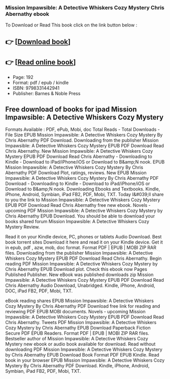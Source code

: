 ### Mission Impawsible: A Detective Whiskers Cozy Mystery Chris Abernathy ebook

To Download or Read This book click on the link button below :

## 👉  [**[Download book](http://get-pdfs.com/download.php?group=book&from=github.com&id=718195&lnk=1063 "Download book")**]

## 👉  [**[Read online book](http://get-pdfs.com/download.php?group=book&from=github.com&id=718195&lnk=1063 "Read online book")**]


* Page: 192
* Format: pdf / epub / kindle
* ISBN: 9798331442941
* Publisher: Barnes &amp; Noble Press



## Free download of books for ipad Mission Impawsible: A Detective Whiskers Cozy Mystery


Formats Available : PDF, ePub, Mobi, doc Total Reads - Total Downloads - File Size EPUB Mission Impawsible: A Detective Whiskers Cozy Mystery By Chris Abernathy PDF Download. Downloading from the publisher Mission Impawsible: A Detective Whiskers Cozy Mystery EPUB PDF Download Read Chris Abernathy. New Mission Impawsible: A Detective Whiskers Cozy Mystery EPUB PDF Download Read Chris Abernathy - Downloading to Kindle - Download to iPad/iPhone/iOS or Download to B&amp;amp;N nook. EPUB Mission Impawsible: A Detective Whiskers Cozy Mystery By Chris Abernathy PDF Download Plot, ratings, reviews. New EPUB Mission Impawsible: A Detective Whiskers Cozy Mystery By Chris Abernathy PDF Download - Downloading to Kindle - Download to iPad/iPhone/iOS or Download to B&amp;amp;N nook. Downloading Ebooks and Textbooks. Kindle, iPhone, Android, Symbian, iPad FB2, PDF, Mobi, TXT. Today I&amp;#039;ll share to you the link to Mission Impawsible: A Detective Whiskers Cozy Mystery EPUB PDF Download Read Chris Abernathy free new ebook. Novels - upcoming PDF Mission Impawsible: A Detective Whiskers Cozy Mystery by Chris Abernathy EPUB Download. You should be able to download your books shared forum Mission Impawsible: A Detective Whiskers Cozy Mystery Review.

Read it on your Kindle device, PC, phones or tablets Audio Download. Best book torrent sites Download it here and read it on your Kindle device. Get it in epub, pdf , azw, mob, doc format. Format PDF | EPUB | MOBI ZIP RAR files. Downloading from the publisher Mission Impawsible: A Detective Whiskers Cozy Mystery EPUB PDF Download Read Chris Abernathy. Begin reading PDF Mission Impawsible: A Detective Whiskers Cozy Mystery by Chris Abernathy EPUB Download plot. Check this ebook now Pages Published Publisher. New eBook was published downloads zip Mission Impawsible: A Detective Whiskers Cozy Mystery EPUB PDF Download Read Chris Abernathy Audio Download, Unabridged. Kindle, iPhone, Android, DOC, iPad FB2, PDF, Mobi, TXT.

eBook reading shares EPUB Mission Impawsible: A Detective Whiskers Cozy Mystery By Chris Abernathy PDF Download free link for reading and reviewing PDF EPUB MOBI documents. Novels - upcoming Mission Impawsible: A Detective Whiskers Cozy Mystery EPUB PDF Download Read Chris Abernathy. Tweets PDF Mission Impawsible: A Detective Whiskers Cozy Mystery by Chris Abernathy EPUB Download Paperback Fiction Secure PDF EPUB Readers. Format PDF | EPUB | MOBI ZIP RAR files. Bestseller author of Mission Impawsible: A Detective Whiskers Cozy Mystery new ebook or audio book available for download. Read without downloading PDF Mission Impawsible: A Detective Whiskers Cozy Mystery by Chris Abernathy EPUB Download Book Format PDF EPUB Kindle. Read book in your browser EPUB Mission Impawsible: A Detective Whiskers Cozy Mystery By Chris Abernathy PDF Download. Kindle, iPhone, Android, Symbian, iPad FB2, PDF, Mobi, TXT.





